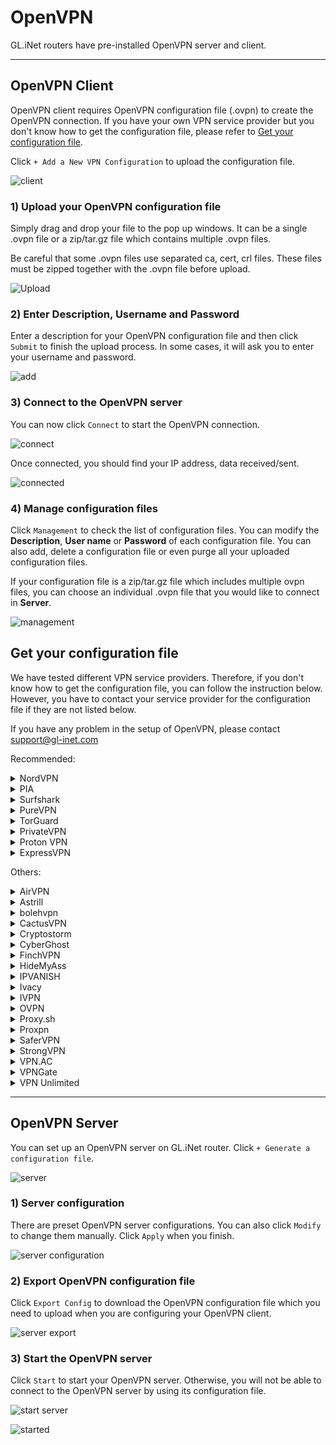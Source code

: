 # OpenVPN

GL.iNet routers have pre-installed OpenVPN server and client. 


---

## OpenVPN Client

OpenVPN client requires OpenVPN configuration file (.ovpn) to create the OpenVPN connection. If you have your own VPN service provider but you don't know how to get the configuration file, please refer to [Get your configuration file](openvpn.md#get-your-configuration-file).

Click `+ Add a New VPN Configuration` to upload the configuration file.

![client](https://static.gl-inet.com/docs/en/3/app/openvpn/src/client.jpg)



### 1) Upload your OpenVPN configuration file

Simply drag and drop your file to the pop up windows. It can be a single .ovpn file or a zip/tar.gz file which contains multiple .ovpn files.

Be careful that some .ovpn files use separated ca, cert, crl files. These files must be zipped together with the .ovpn file before upload.

![Upload](https://static.gl-inet.com/docs/en/3/app/openvpn/src/upload.jpg)



### 2) Enter Description, Username and Password

Enter a description for your OpenVPN configuration file and then click `Submit` to finish the upload process. In some cases, it will ask you to enter your username and password.

![add](https://static.gl-inet.com/docs/en/3/app/openvpn/src/add.jpg)



### 3) Connect to the OpenVPN server

You can now click `Connect` to start the OpenVPN connection.

![connect](https://static.gl-inet.com/docs/en/3/app/openvpn/src/connect.jpg)



Once connected, you should find your IP address, data received/sent.

![connected](https://static.gl-inet.com/docs/en/3/app/openvpn/src/connected.jpg)



### 4) Manage configuration files

Click `Management` to check the list of configuration files. You can modify the **Description**, **User name** or **Password** of each configuration file. You can also add, delete a configuration file or even purge all your uploaded configuration files.

If your configuration file is a zip/tar.gz file which includes multiple ovpn files, you can choose an individual .ovpn file that you would like to connect in **Server**.

![management](https://static.gl-inet.com/docs/en/3/app/openvpn/src/management.jpg)



## Get your configuration file

We have tested different VPN service providers. Therefore, if you don't know how to get the configuration file, you can follow the instruction below. However, you have to contact your service provider for the configuration file if they are not listed below. 

If you have any problem in the setup of OpenVPN, please contact [support@gl-inet.com](mailto:support@gl-inet.com)

Recommended:

<details>
<summary>NordVPN</summary>
<p><a href="https://go.nordvpn.net/aff_c?offer_id=15&amp;aff_id=12016&amp;url_id=902" target="_blank">Official Website</a>

Tips: if the zip file is too big to upload, you can upload single ovpn file.</p>

<a href="https://downloads.nordcdn.com/configs/archives/servers/ovpn.zip">Download</a> directly.
</details>


<details>
<summary>PIA</summary>
<p><a href="https://www.privateinternetaccess.com/pages/buy-vpn/glinet" target="_blank">Official Website</a></p>

<a href="https://www.privateinternetaccess.com/openvpn/openvpn.zip">Download</a> directly.
</details>


<details>
<summary>Surfshark</summary>
<p><a href="https://get.surfshark.net/aff_c?offer_id=6&aff_id=1400" target="_blank">Official Website</a></p>

<p>Login and <a href="https://api.surfshark.com/v1/server/configurations">Download</a> directly, or read this <a href="https://support.surfshark.com/hc/en-us/articles/360011856259-How-to-set-up-Surfshark-on-GL-iNet-router-3-x-firmware-" target="_blank">guide</a>.</p>
</details>


<details>
<summary>PureVPN</summary>
<p><a href="https://billing.purevpn.com/aff.php?aff=35535" target="_blank">Official Website</a></p>

<a href="https://s3-us-west-1.amazonaws.com/heartbleed/router/Recommended-CA2.zip">Download</a> directly.
</details>


<details>
<summary>TorGuard</summary>
<p><a href="https://torguard.net/aff.php?aff=3040" target="_blank">Official Website</a></p>
<ol type="1">
<li>
    <p>If you are using <a href="https://torguard.net/aff.php?aff=3040" target="_blank">TorGuard</a>, you need to login the control panel and generate the ovpn file from the "Tools" menu. Please select "All", using udp or tcp and select Cipher. Then press <code>Generate Config</code> and the zip file will be downloaded automatically.<img alt="Generate ovpn" src="https://static.gl-inet.com/docs/en/3/app/wireguard/torguard_generate_ovpn.jpg"/></p>
</li>
<li>
    <p>The username and password for openvpn connection is different from your control panel login. You can change the service username and password in my service credentials. </p>
    <p><img alt="torguard my service credentials" src="https://static.gl-inet.com/docs/en/3/app/wireguard/torguard_my_service_credentials.jpg"/></p>
    <p>You can generate a random login username and password.<img alt="Set password" src="https://static.gl-inet.com/docs/en/3/app/wireguard/torguard_set_password.jpg"/></p>
</li>
</ol>
</details>


<details>
<summary>PrivateVPN</summary>
<p><a href="https://affiliate.privatevpn.com/scripts/click.php?a_aid=5e3a511658bc3" target="_blank">Official Website</a></p>
<a href="https://privatevpn.com/client/PrivateVPN-TUN.zip">Download</a> directly.
</details>


<details>
<summary>Proton VPN</summary>
<p><a href="https://proton.go2cloud.org/SH9s" target="_blank">Official Website</a></p>
<ol type="1">
<li>Login your <a href="https://proton.go2cloud.org/SH9s">Proton VPN</a> account.</li>
<p><img alt="ovpn manager" src="https://static.gl-inet.com/docs/en/3/app/openvpn/proton1.png" /></p>
<li>Click "Download" in the left-hand side.</li>
<p><img alt="ovpn manager" src="https://static.gl-inet.com/docs/en/3/app/openvpn/proton2.png" /></p>
<li>Choose Router</li>
<p><img alt="ovpn manager" src="https://static.gl-inet.com/docs/en/3/app/openvpn/proton3.png" /></p>
<li>Choose the protocol based on your preference and download the configuration files.</li>
<p><img alt="ovpn manager" src="https://static.gl-inet.com/docs/en/3/app/openvpn/proton4.png" /></p>
</ol>
</details>


<details>
<summary>ExpressVPN</summary>
<p><a href="https://www.xvbelink.com/?a_fid=glinet" target="_blank">Official Website</a></p>

<p>*Information quoted from <a href="https://www.expressvpn.com/support/vpn-setup/manual-config-for-linux-with-openvpn/#download">Expressvpn official instruction</a></p>
<ol type="1">

<li>Log in to your <a href="https://www.xvbelink.com/?a_fid=glinet" target="_blank">ExpressVPN</a> account.</li>
<p><img alt="ovpn manager" src="https://static.gl-inet.com/docs/en/2.x/app/src/openvpn/ExpressVPN1.jpg" /></p>
<li>Once you’ve logged in to the website, click on Set Up ExpressVPN on the Active Subscriptions page. This will take you to the Downloads page.</li>
<p><img alt="ovpn manager" src="https://static.gl-inet.com/docs/en/2.x/app/src/openvpn/ExpressVPN2.png" /></p>
<li>Click on Manual Config on the left side of the screen and then select the OpenVPN tab on the right. You will first see your username and password and then a list of OpenVPN configuration files.</li>
<p>Find the location(s) you want to connect to (e.g., Los Angeles, New York, Hong Kong), then download and save the .ovpn file(s) to your desktop.</p>
<p>Note: Please have your username and password ready, as you will be asked to enter them later in the setup process.</p>
<p><img alt="ovpn manager" src="https://static.gl-inet.com/docs/en/2.x/app/src/openvpn/ExpressVPN3.png" /></p>
</ol>

</details>


Others:

<details>
<summary>AirVPN</summary>
<p><a href="https://airvpn.org/?referred_by=402389" target="_blank">Official Website</a></p>

<ol type="1">
<li>Login your AirVPN acoount</li>
<p><img alt="ovpn manager" src="https://static.gl-inet.com/docs/en/2.x/app/src/openvpn/AirVPN1.png" /></p>
<li>Choose Config Generator on the left and then choose Linux as your operating system. Next, choose your preferred server.</li>
<p><img alt="ovpn manager" src="https://static.gl-inet.com/docs/en/2.x/app/src/openvpn/AirVPN2.png" /></p>
<li>You will be able to see the download page of the configuration file.</li>
<p><img alt="ovpn manager" src="https://static.gl-inet.com/docs/en/2.x/app/src/openvpn/AirVPN3.png" /></p>

</ol>

</details>



<details>
<summary>Astrill</summary>
<p><a href="https://www.astrill.com/a/dik2masnw6ig" target="_blank">Official Website</a></p>
<p>*Information quoted from <a href="https://wiki.astrill.com/Astrill_Setup_Manual:How_to_configure_OpenVPN_with_OpenVPN_application_on_Windows">Astrill official instruction</a></p>
<ol type="1">
<li>Generate and Download Astrill Openvpn configuration ZIP</li>
<p><img alt="ovpn manager" src="https://static.gl-inet.com/docs/en/2.x/app/src/openvpn/Astrill1.png" /></p>
<p><img alt="ovpn manager" src="https://static.gl-inet.com/docs/en/2.x/app/src/openvpn/Astrill2.png" /></p>
<li>Type a Description like OPENVPN_GUI.</li>
<li>Click on ADD to my certificates button.</li>
<p><img alt="ovpn manager" src="https://static.gl-inet.com/docs/en/2.x/app/src/openvpn/Astrill3.png" /></p>
<li>Once OpenVPN certificate is added, click on Download button.</li>
<p><img alt="ovpn manager" src="https://static.gl-inet.com/docs/en/2.x/app/src/openvpn/Astrill4.png" /></p>
</ol>
</details>


<details>
<summary>bolehvpn</summary>
<p><a href="https://www.bolehvpn.net/" target="_blank">Official Website</a></p>
<p>Login in <a href="https://users.bolehvpn.net/" target="_blank">Dashboard</a>, download your configuration files and select the <a href="https://users.bolehvpn.net/download/inline/6" target="_blank">Linux_iOS inline</a> format. Extract the zip files after completing the download.</p>
<p><a href="https://www.bolehvpn.net/clients-installations/#1487691248224-0c435dba-d612" target="_blank">Refer link</a></p>
</details>


<details>
<summary>CactusVPN</summary>
<p><a href="https://billing.cactusvpn.com/aff.php?aff=2310" target="_blank">Official Website</a></p>
<p><a href="https://www.cactusvpn.com/downloads/" target="_blank">Download</a> directly.</p>
<p><img alt="ovpn manager" src="https://static.gl-inet.com/docs/en/3/app/openvpn/CactusVPN1.jpg" /></p>
</details>


<details>
<summary>Cryptostorm</summary>
<p><a href="https://cryptostorm.is/" target="_blank">Official Website</a></p>
<p><a href="https://cryptostorm.is/configs/ecc/" target="_blank">Download</a> directly.</p>
</details>


<details>
<summary>CyberGhost</summary>
<p><a href="https://support.cyberghostvpn.com/hc/en-us" target="_blank">Official Website</a></p>
<p>*Information quoted from <a href="https://support.cyberghostvpn.com/hc/en-us/articles/213811885-Router-How-to-configure-OpenVPN-for-flashed-DD-WRT-routers?fbclid=IwAR0_IicBlnNzVqlKh0mAHFyM6uvsGgBQooYfMyJ0bHgb13Eidn8KhXnd6Y0" target="_blank">CyberGhost official instruction</a></p>
<ol type="1">
<li>Login your CyberGhost VPN online account.</li>
<p><img alt="ovpn manager" src="https://static.gl-inet.com/docs/en/3/app/openvpn/Cyberghost/Cyberghost1.png" /></p>
<li>Click on 'My Devices'  > click 'Other' > choose 'Configure new device'.</li>
<p><img alt="ovpn manager" src="https://static.gl-inet.com/docs/en/3/app/openvpn/Cyberghost/Cyberghost2.png" /></p>
<li>At the new screen, in the 'Server configuration' tab, the desired parameters can be configured. For the purpose of setting OpenVPN for your DD-WRT Router, choose 'OpenVPN' from the Protocol drop down menu. Your desired country and server group, as described below, need to be defined too:</li>
<p><img alt="ovpn manager" src="https://static.gl-inet.com/docs/en/3/app/openvpn/Cyberghost/Cyberghost3.png" /></p>
<ul>
<li>Protocol: For Router configurations, please choose OpenVPN</li>
<li>Country: Since native protocol connections may only be used with exactly one server you now have to choose the country you want to surf from; the server to be used in this country will be chosen by CyberGhost automatically.</li>
<li>Server group: Choose the server group and the OpenVPN protocol (UDP or TCP) you want to use:
<p>UDP allows higher speed than the TCP version, but can result in broken downloads in some cases. This is the default setting.</p>
<p>TCP allows more stable connections than the UDP version, but is a bit slower. Choose this version, if you have recurrent connection issues such as sudden disconnections.</p>
</li>
</ul>
<p>After setting up your preferred settings, save them with 'Save and download configuration'.</p>
</ol>
</details>



<details>
<summary>FinchVPN</summary>
<p><a href="https://www.finchvpn.com/" target="_blank">Official Website</a></p>

<ol type="1">

<li>Login your FinchVPN account.</li>
<p><img alt="ovpn manager" src="https://static.gl-inet.com/docs/en/2.x/app/src/openvpn/finchvpn1.jpg" /></p>
<li>Go to the Download page and click Download under FinchVPN OpenVPN Config.</li>
<p><img alt="ovpn manager" src="https://static.gl-inet.com/docs/en/2.x/app/src/openvpn/finchvpn2.jpg" /></p>
<li>Choose Linux</li>
<p><img alt="ovpn manager" src="https://static.gl-inet.com/docs/en/2.x/app/src/openvpn/finchvpn3.jpg" /></p>
<li>Choose the protocol based on your preference. Generally, you can choose the first one “Port 8484 over UDP”</li>
<p><img alt="ovpn manager" src="https://static.gl-inet.com/docs/en/2.x/app/src/openvpn/finchvpn4.jpg" /></p>
<li>Remember to tick the box to include your username and password before download the file.</li>
<p><img alt="ovpn manager" src="https://static.gl-inet.com/docs/en/2.x/app/src/openvpn/finchvpn5.jpg" /></p>
</ol>
</details>



<details>
<summary>HideMyAss</summary>
<p><a href="https://click.hmavpn.com/aff_c?offer_id=1&aff_id=861" target="_blank">Official Website</a></p>
<a href="https://vpn.hidemyass.com/vpn-config/vpn-configs.zip" target="_blank">Download</a> directly.
</details>


<details id="ivacy">
<summary>IPVANISH</summary>
<p><a href="https://www.ipvanish.com/" target="_blank">Official Website</a></p>
<p>You can download all of the config files for all of the servers from <a href="https://www.ipvanish.com/software/configs/">www.ipvanish.com/software/configs/ (configs.zip).</a> </p>
<p><img src="https://static.gl-inet.com/docs/en/3/app/openvpn/ipvanish_download_openvpn_configs.jpg" />></p>
<p>Drag the configs.zip to the New OpenVPN Configuration dialog</p>
<p><img src="https://static.gl-inet.com/docs/en/3/app/openvpn/ipvanish_drag_import_configs.jpg" /></p>
<p>User Name and Password is your IPVanish username and password.</p>
<p><a href="https://support.ipvanish.com/hc/en-us/articles/360001329813-Android-OpenVPN-Setup" target >Refer link</a></p>
</details>


<details id="ivpnid">
<summary>Ivacy</summary>
<p><a href="https://billing.ivacy.com/page/22852" target="_blank">Official Website</a></p>
<p>
    <a href="https://s3.amazonaws.com/ivacy-apps/openvpn-files/OpenVPN-Configs.zip" target="_blank">Download</a> directly, it is the configs of all OpenVPN servers. Drag this zip file to GL.iNet router New OpenVPN Configuration dialog.
</p>
<p><img src="https://static.gl-inet.com/docs/en/3/app/openvpn/ivacy/add_a_new_openvpn_configuration.jpg" /></p>
<p>If this zip file is too big, try to delete some .ovpn files on the zip, and keep the servers you wanted. Don't delete the .crt and .key files</p>
<p><img src="https://static.gl-inet.com/docs/en/3/app/openvpn/ivacy/delete_some_servers.jpg" /></p>
<p>It will pop up a dialog ask for username and password, just input the email and password you login ivacy.com</p>
<p>Choose the server by click the button show in the image below, and click Connect button.</p>
<p><img src="https://static.gl-inet.com/docs/en/3/app/openvpn/ivacy/switch_servers.png" /></p>

<p><a href="https://support.ivacy.com/setup_guide/how-to-setup-ivacy-on-gl-inet-router/" target="_blank">Refer link</a></p>
</details>


<details>
<summary>IVPN</summary>
<p><a href="https://www.ivpn.net/" target="_blank">Official Website</a></p>
<ol type="1">
<li>
    <p>Download the <a href="https://www.ivpn.net/releases/config/ivpn-openvpn-config.zip">OpenVPN config files</a>.</p>
</li>
<li>
    <p>Find the Account ID on <a href="https://www.ivpn.net/clientarea/login" target="_blank">IVPN Client Area</a>.</p>
</li>
<li>
    <p>When drag the config file to Add a New OpenVPN Configuration, you will be asked to enter User Name and Password. The User Name is your Account ID that begins with letters 'ivpn'. The password can be anything, like "ivpn"</p>
    <p><img alt="ivpn set up on gl.inet router" src="https://static.gl-inet.com/docs/en/3/app/wireguard/ivpn_set_up_openvpn_client.png" /></p>
</li>
<p><a href="https://www.ivpn.net/setup/gnu-linux-terminal.html" target="_blank">Refer link</a></p>
</ol>
</details>

<details>
<summary>OVPN</summary>
<p><a href="https://www.ovpn.com/en?ref=glinet" target="_blank">Office Website</a></p>
<p>Just login, then you can easy get the OpenVPN configurations file by click the menu below.</p>
<p><img alt="get ovpn configuration files" src="https://static.gl-inet.com/docs/en/3/app/openvpn/ovpn/get_ovpn_configuration_files.jpg"/></p>
<p>Choose the server and download.</p>
<p><img alt="download ovpn openvpn configuration files" src="https://static.gl-inet.com/docs/en/3/app/openvpn/ovpn/download_configuration_files.jpg"/></p>
<p>The username and password are the same you login OVPN.</p>
</details>

<details>
<summary>Proxy.sh</summary>
<p><a href="https://proxy.sh/panel/aff.php?aff=1458" target="_blank">Official Website</a></p>

<p>Download according to the service that you have subscribed:</p>
<p><a href="https://proxy.sh/s/openvpn">$2 customers</a></p>
<p><a href="https://proxy.sh/m/openvpn">$5 customers</a></p>
<p><a href="https://proxy.sh/l/openvpn">$10 customers</a></p>
<p><a href="https://proxy.sh/p/openvpn">$20 customers</a></p>

</details>





<details>
<summary>Proxpn</summary>
<p><a href="https://secure.proxpn.com/?a_aid=5ac450e27df6f" target="_blank">Official Website</a></p>

<a href="https://www.proxpn.com/updater/locations.html">Download</a> directly.

</details>


<details id="strongvpn">
<summary>SaferVPN</summary>
<p><a href="https://safervpn.com/?a_aid=563" target="_blank">Official Website</a></p>

<a href="https://support.safervpn.com/hc/en-us/articles/360035425314-What-are-SaferVPN-s-OpenVPN-configuration-ovpn-files-for-manual-setup-">Download</a> directly.

<p><img alt="ovpn manager" src="https://static.gl-inet.com/docs/en/3/app/openvpn/SaferVPN1.png" /></p>

</details>


<details>
<summary>StrongVPN</summary>
<p><a href="https://strongvpn.com/?tr_aid=5ac44bd241ca7" target="_blank">Official Website</a></p>
<ol type="1">

<li>Login with your <a href="https://strongvpn.com/?tr_aid=5ac44bd241ca7" target="_blank">StrongVPN</a> account and then you will be able to see VPN Accounts Summary. Click Account Setup Instructions”.</li>
<p><img alt="strongvpnsetup 1" src="https://static.gl-inet.com/docs/en/3/app/openvpn/strong_vpn_setup_01.jpg" /></p>
<li>Find the Manual setup section, follow the steps to get configuration.</li>
<p><img alt="ovpn manager" src="https://static.gl-inet.com/docs/en/3/app/openvpn/strong_vpn_setup_02.jpg" /></p>

</ol>
</details>




<details>
<summary>VPN.AC</summary>
<p><a href="https://vpn.ac/aff.php?aff=1424" target="_blank">Official Website</a></p>

<a href="https://vpn.ac/ovpn/">Download</a> directly.

<p><img alt="ovpn manager" src="https://static.gl-inet.com/docs/en/3/app/openvpn/VPN.Ac1.png" /></p>

</details>






<details>
<summary>VPNGate</summary>
<p><a href="https://www.vpngate.net/en/" target="_blank">Official Website</a></p>

<ol type="1">

<p>The OpenVPN configuration files are listed on the <a href="https://www.vpngate.net/en/">VPN Gate website</a>
according to the server location.</p>
<li>Click OpenVPN Config file under the column “OpenVPN”.</li>
<p><img alt="ovpn manager" src="https://static.gl-inet.com/docs/en/3/app/openvpn/VPNGate1.png" /></p>
<li>You will see the download page.</li>
<p><img alt="ovpn manager" src="https://static.gl-inet.com/docs/en/3/app/openvpn/VPNGate2.png" /></p>
</ol>

</details>





<details>
<summary>VPN Unlimited</summary>
<p><a href="https://keepsolid.g2afse.com/click?pid=270&offer_id=7" target="_blank">Official Website</a></p>

<ol type="1">

<p>*Information quoted from <a href="https://www.vpnunlimitedapp.com/en/info/manuals/how-to-manually-create-vpn-conf">VPN unlimited official instruction</a></p>
<p>Start out by logging in to your User Office, press Manage for the VPN Unlimited service, and follow a few simple steps:</p>
<li>Select a device</li>
<p>Pick a device from the list or create a new one. If you are out of free slots, delete an old device or buy extra slots.</p>
<p><img alt="ovpn manager" src="https://static.gl-inet.com/docs/en/2.x/app/src/openvpn/KeepSolid1.png" /></p>
<li>
<p>Choosethe desired server location</p>
<p>VPN Unlimited offers a large variety ofservers, namely 400+ in 70+ locations. In this case, let it be Germany.</p>
</li>
<li>Select the VPN protocol</li>
<p>For the IKEv2 protocol, you will also need to specify your device’s platform.</p>
<p><img alt="ovpn manager" src="https://static.gl-inet.com/docs/en/2.x/app/src/openvpn/KeepSolid2.png" /></p>
<li>Create a configuration</li>
<p>Press Generate and you will get all the data required to set up a VPN connection.</p>
<p><img alt="ovpn manager" src="https://static.gl-inet.com/docs/en/2.x/app/src/openvpn/KeepSolid3.png" /></p>

</ol>

</details>

---

## OpenVPN Server

You can set up an OpenVPN server on GL.iNet router. Click `+ Generate a configuration file`.

![server](https://static.gl-inet.com/docs/en/3/app/openvpn/src/server.jpg)



### 1) Server configuration

There are preset OpenVPN server configurations. You can also click `Modify` to change them manually. Click `Apply` when you finish.

![ server configuration](https://static.gl-inet.com/docs/en/3/app/openvpn/src/server_settings.jpg)



### 2) Export OpenVPN configuration file

Click `Export Config` to download the OpenVPN configuration file which you need to upload when you are configuring your OpenVPN client.

![server export](https://static.gl-inet.com/docs/en/3/app/openvpn/src/server_export.jpg)



### 3) Start the OpenVPN server

Click `Start` to start your OpenVPN server. Otherwise, you will not be able to connect to the OpenVPN server by using its configuration file.

![start server](https://static.gl-inet.com/docs/en/3/app/openvpn/src/server_settings.jpg)

![started](https://static.gl-inet.com/docs/en/3/app/openvpn/src/server_connected.jpg)

